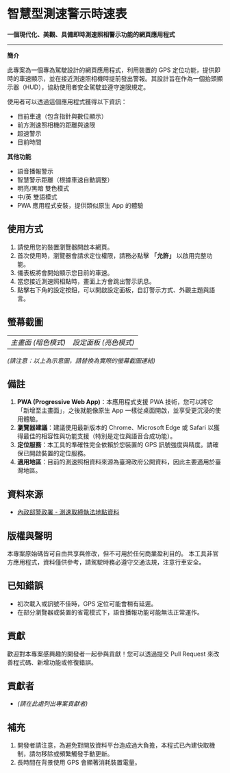 # 智慧型測速警示時速表

**一個現代化、美觀、具備即時測速照相警示功能的網頁應用程式**

---

**簡介**

此專案為一個專為駕駛設計的網頁應用程式，利用裝置的 GPS 定位功能，提供即時的車速顯示，並在接近測速照相機時提前發出警報。其設計旨在作為一個抬頭顯示器（HUD），協助使用者安全駕駛並遵守速限規定。

使用者可以透過這個應用程式獲得以下資訊：
*   目前車速（包含指針與數位顯示）
*   前方測速照相機的距離與速限
*   超速警示
*   目前時間

**其他功能**
*   語音播報警示
*   智慧警示距離（根據車速自動調整）
*   明亮/黑暗 雙色模式
*   中/英 雙語模式
*   PWA 應用程式安裝，提供類似原生 App 的體驗

## 使用方式

1.  請使用您的裝置瀏覽器開啟本網頁。
2.  首次使用時，瀏覽器會請求定位權限，請務必點擊 **「允許」** 以啟用完整功能。
3.  儀表板將會開始顯示您目前的車速。
4.  當您接近測速照相點時，畫面上方會跳出警示訊息。
5.  點擊右下角的設定按鈕，可以開啟設定面板，自訂警示方式、外觀主題與語言。

## 螢幕截圖

|  |  |
|:-----------------------------------------------------------------------------------:|:------------------------------------------------------------------------------------------:|
| *主畫面 (暗色模式)*                                                                       | *設定面板 (亮色模式)*                                                                          |

*(請注意：以上為示意圖，請替換為實際的螢幕截圖連結)*

## 備註

1.  **PWA (Progressive Web App)**：本應用程式支援 PWA 技術，您可以將它「新增至主畫面」，之後就能像原生 App 一樣從桌面開啟，並享受更沉浸的使用體驗。
2.  **瀏覽器建議**：建議使用最新版本的 Chrome、Microsoft Edge 或 Safari 以獲得最佳的相容性與功能支援（特別是定位與語音合成功能）。
3.  **定位服務**：本工具的準確性完全依賴於您裝置的 GPS 訊號強度與精度。請確保已開啟裝置的定位服務。
4.  **適用地區**：目前的測速照相資料來源為臺灣政府公開資料，因此主要適用於臺灣地區。

## 資料來源

-   [內政部警政署 - 測速取締執法地點資料](https://od.moi.gov.tw/api/v1/rest/datastore/A01010000C-000674-011)

## 版權與聲明

本專案原始碼皆可自由共享與修改，但不可用於任何商業盈利目的。
本工具非官方應用程式，資料僅供參考，請駕駛時務必遵守交通法規，注意行車安全。

## 已知錯誤

*   初次載入或訊號不佳時，GPS 定位可能會稍有延遲。
*   在部分瀏覽器或裝置的省電模式下，語音播報功能可能無法正常運作。

## 貢獻

歡迎對本專案感興趣的開發者一起參與貢獻！您可以透過提交 Pull Request 來改善程式碼、新增功能或修復錯誤。

## 貢獻者

*   *(請在此處列出專案貢獻者)*

## 補充

1.  開發者請注意，為避免對開放資料平台造成過大負擔，本程式已內建快取機制，請勿移除或頻繁觸發手動更新。
2.  長時間在背景使用 GPS 會顯著消耗裝置電量。
